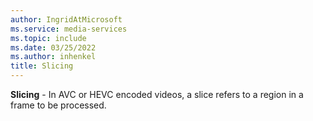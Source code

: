 ```yaml
---
author: IngridAtMicrosoft
ms.service: media-services
ms.topic: include
ms.date: 03/25/2022
ms.author: inhenkel
title: Slicing
---
```


**Slicing** - In AVC or HEVC encoded videos, a slice refers to a region in a frame to be processed.
